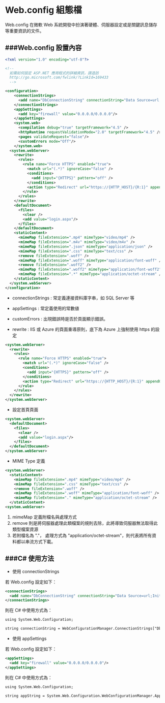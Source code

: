 # Web.config 組態檔

<script type="text/javascript" src="../js/general.js"></script>

Web.config 在微軟 Web 系統開發中扮演著硬體、伺服器設定或是關鍵訊息儲存等重要資訊的文件。

###Web.config 設置內容
---

```XML
<?xml version="1.0" encoding="utf-8"?>

<!--
  如需如何設定 ASP.NET 應用程式的詳細資訊，請造訪
  http://go.microsoft.com/fwlink/?LinkId=169433
  -->

<configuration>
    <connectionStrings>     
      <add name="DbConnectionString" connectionString="Data Source=url;Initial Catalog=initDB;User ID=user;Password=pwd" providerName="System.Data.SqlClient" />
    </connectionStrings>
    <appSettings>
      <add key="firewall" value="0.0.0.0/0.0.0.0"/>
    </appSettings>
    <system.web>
      <compilation debug="true" targetFramework="4.5" />
      <httpRuntime requestValidationMode="2.0" targetFramework="4.5" />
      <pages validateRequest="false"/>
      <customErrors mode="Off"/>
    </system.web>
  <system.webServer>
    <rewrite>
      <rules>
        <rule name="Force HTTPS" enabled="true">
          <match url="(.*)" ignoreCase="false" />
          <conditions>
            <add input="{HTTPS}" pattern="off" />
          </conditions>
          <action type="Redirect" url="https://{HTTP_HOST}/{R:1}" appendQueryString="true" redirectType="Permanent" />
        </rule>
      </rules>
    </rewrite>
    <defaultDocument>
      <files>
        <clear />
        <add value="login.aspx"/>
      </files>
    </defaultDocument>
    <staticContent>
      <mimeMap fileExtension=".mp4" mimeType="video/mp4" />
      <mimeMap fileExtension=".m4v" mimeType="video/m4v" />
      <mimeMap fileExtension=".json" mimeType="application/json" />
      <mimeMap fileExtension=".css" mimeType="text/css" />
      <remove fileExtension=".woff" />
      <mimeMap fileExtension=".woff" mimeType="application/font-woff" />
      <remove fileExtension=".woff2" />
      <mimeMap fileExtension=".woff2" mimeType="application/font-woff2" />
      <mimeMap fileExtension=".*" mimeType="application/octet-stream" />
    </staticContent>
  </system.webServer>  
</configuration>
```

* connectionStrings : 常定義連接資料庫字串，如 SQL Server 等

* appSettings : 常定義使用的常數値

* customErrors : 出現錯誤時是否於頁面顯示錯誤。

* rewrite : IIS 或 Azure 的頁面重導原則，底下為 Azure 上強制使用 https 的設定

```XML
<system.webServer>
  <rewrite>
    <rules>
      <rule name="Force HTTPS" enabled="true">
        <match url="(.*)" ignoreCase="false" />
        <conditions>
          <add input="{HTTPS}" pattern="off" />
        </conditions>
        <action type="Redirect" url="https://{HTTP_HOST}/{R:1}" appendQueryString="true" redirectType="Permanent" />
      </rule>
    </rules>
  </rewrite>
</system.webServer>
```

* 設定首頁頁面

```Xml
<system.webServer>
  <defaultDocument>
    <files>
      <clear />
      <add value="login.aspx"/>
    </files>
  </defaultDocument>
</system.webServer>
```

* MIME Type 定義

```Xml
<system.webServer>
  <staticContent>
    <mimeMap fileExtension=".mp4" mimeType="video/mp4" />
    <mimeMap fileExtension=".css" mimeType="text/css" />
    <remove fileExtension=".woff" />
    <mimeMap fileExtension=".woff" mimeType="application/font-woff" />
    <mimeMap fileExtension="." mimeType="application/octet-stream" />
  </staticContent>
<system.webServer>
```

  1. mimeMap 定義附檔名與處理方式
  2. remove 則是將伺服器處理此類檔案的規則去除，此將導致伺服器無法取得此類型檔案資源
  3. 若附檔名為 "."， 處理方式為 "application/octet-stream"，則代表將所有資料都以串流方式下載。

###C# 使用方法
---

* 使用 connectionStrings

若 Web.config 設定如下：

```Xml
<connectionStrings>     
  <add name="DbConnectionString" connectionString="Data Source=url;Initial Catalog=initDB;User ID=user;Password=pwd" providerName="System.Data.SqlClient" />
</connectionStrings>
```

則在 C# 中使用方式為：

```Xml
using System.Web.Configuration;

string connectionString = WebConfigurationManager.ConnectionStrings["DbConnectionString"].ConnectionString;
```

* 使用 appSettings

若 Web.config 設定如下：

```Xml
<appSettings>
  <add key="firewall" value="0.0.0.0/0.0.0.0"/>
</appSettings>
```

則在 C# 中使用方式為：

```Xml
using System.Web.Configuration;

string appString = System.Web.Configuration.WebConfigurationManager.AppSettings["firewall"];
```









